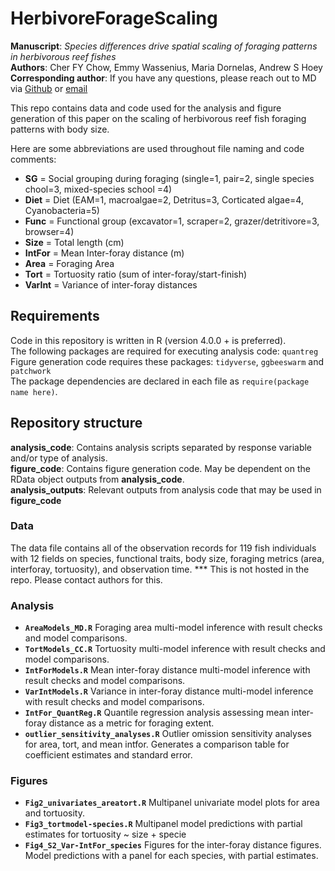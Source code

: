 # HerbivoreForageScaling
**Manuscript**: _Species differences drive spatial scaling of foraging patterns in herbivorous reef fishes_  
**Authors**: Cher FY Chow, Emmy Wassenius, Maria Dornelas, Andrew S Hoey  
**Corresponding author**: If you have any questions, please reach out to MD via [Github](https://github.com/maadd) or [email](mailto:maadd@st-andrews.ac.uk)    
  
This repo contains data and code used for the analysis and figure generation of this paper on the scaling of herbivorous reef fish foraging patterns with body size.  
  
Here are some abbreviations are used throughout file naming and code comments:
- **SG** = Social grouping during foraging (single=1, pair=2, single species chool=3, mixed-species school =4)
- **Diet** = Diet (EAM=1, macroalgae=2, Detritus=3, Corticated algae=4, Cyanobacteria=5)
- **Func** = Functional group (excavator=1, scraper=2, grazer/detritivore=3, browser=4)
- **Size** = Total length (cm)
- **IntFor** = Mean Inter-foray distance (m)
- **Area** = Foraging Area
- **Tort** = Tortuosity ratio (sum of inter-foray/start-finish)
- **VarInt** = Variance of inter-foray distances

## Requirements
Code in this repository is written in R (version 4.0.0 + is preferred).  
The following packages are required for executing analysis code: `quantreg`  
Figure generation code requires these packages: `tidyverse`, `ggbeeswarm` and `patchwork`  
The package dependencies are declared in each file as `require(package name here)`.

## Repository structure
**analysis_code**: Contains analysis scripts separated by response variable and/or type of analysis.  
**figure_code**: Contains figure generation code. May be dependent on the RData object outputs from **analysis_code**.  
**analysis_outputs**: Relevant outputs from analysis code that may be used in **figure_code**  

### Data
The data file contains all of the observation records for 119 fish individuals with 12 fields on species, functional traits, body size, foraging metrics (area, interforay, tortuosity), and observation time. *** This is not hosted in the repo. Please contact authors for this.

### Analysis
- **`AreaModels_MD.R`** Foraging area multi-model inference with result checks and model comparisons.
- **`TortModels_CC.R`** Tortuosity multi-model inference with result checks and model comparisons.
- **`IntForModels.R`** Mean inter-foray distance multi-model inference with result checks and model comparisons.
- **`VarIntModels.R`** Variance in inter-foray distance multi-model inference with result checks and model comparisons.
- **`IntFor_QuantReg.R`** Quantile regression analysis assessing mean inter-foray distance as a metric for foraging extent.
- **`outlier_sensitivity_analyses.R`** Outlier omission sensitivity analyses for area, tort, and mean intfor. Generates a comparison table for coefficient estimates and standard error.

### Figures
- **`Fig2_univariates_areatort.R`** Multipanel univariate model plots for area and tortuosity.
- **`Fig3_tortmodel-species.R`** Multipanel model predictions with partial estimates for tortuosity ~ size + specie
- **`Fig4_S2_Var-IntFor_species`** Figures for the inter-foray distance figures. Model predictions with a panel for each species, with partial estimates.  
